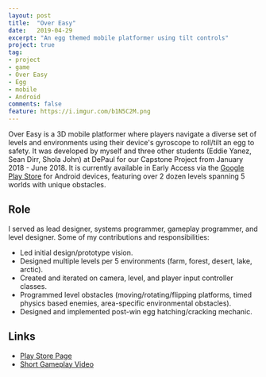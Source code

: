 ```yaml
---
layout: post
title:  "Over Easy"
date:   2019-04-29
excerpt: "An egg themed mobile platformer using tilt controls"
project: true
tag:
- project 
- game
- Over Easy
- Egg
- mobile
- Android
comments: false
feature: https://i.imgur.com/b1N5C2M.png
---
```


Over Easy is a 3D mobile platformer where players navigate a diverse set of levels and environments using their device's gyroscope to roll/tilt an egg to safety. It was developed by myself and three other students (Eddie Yanez, Sean Dirr, Shola John) at DePaul for our Capstone Project from January 2018 - June 2018. 
It is currently available in Early Access via the [Google Play Store](https://play.google.com/store/apps/details?id=com.TheCoop.OverEasy) for Android devices, featuring over 2 dozen levels spanning 5 worlds with unique obstacles.

## Role

I served as lead designer, systems programmer, gameplay programmer, and level designer.
Some of my contributions and responsibilities: 
* Led initial design/prototype vision.
* Designed multiple levels per 5 environments (farm, forest, desert, lake, arctic). 
* Created and iterated on camera, level, and player input controller classes.
* Programmed level obstacles (moving/rotating/flipping platforms, timed physics based enemies, area-specific environmental obstacles).
* Designed and implemented post-win egg hatching/cracking mechanic.


## Links

* [Play Store Page](https://play.google.com/store/apps/details?id=com.TheCoop.OverEasy)
* [Short Gameplay Video](https://youtu.be/nx0DtVxHwVw)

